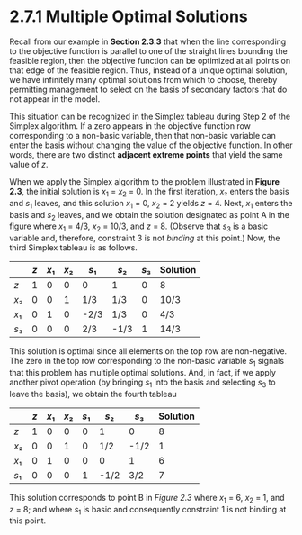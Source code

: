# 2.7.1 Multiple Optimal Solutions

Recall from our example in **Section 2.3.3** that when the line corresponding to the objective function is parallel to one of the straight lines bounding the feasible region, then the objective function can be optimized at all points on that edge of the feasible region. Thus, instead of a unique optimal solution, we have infinitely many optimal solutions from which to choose, thereby permitting management to select on the basis of secondary factors that do not appear in the model.

This situation can be recognized in the Simplex tableau during Step 2 of the Simplex algorithm. If a zero appears in the objective function row corresponding to a non-basic variable, then that non-basic variable can enter the basis without changing the value of the objective function. In other words, there are two distinct **adjacent extreme points** that yield the same value of $z$.

When we apply the Simplex algorithm to the problem illustrated in **Figure 2.3**, the initial solution is $x_1$ = $x_2$ = 0. In the first iteration, $x₂$ enters the basis and $s_1$ leaves, and this solution $x_1$ = 0, $x_2$ = 2 yields $z$ = 4. Next, $x_1$ enters the basis and $s_2$ leaves, and we obtain the solution designated as point A in the figure where $x_1$ = 4/3, $x_2$ = 10/3, and $z$ = 8. (Observe that $s_3$ is a basic variable and, therefore, constraint 3 is not *binding* at this point.) Now, the third Simplex tableau is as follows.


|     | $z$ | $x₁$  | $x₂$  | $s₁$  | $s₂$  | $s₃$  | Solution |
|-----|---|-----|-----|-----|-----|-----|----------|
| $z$   | 1 | 0   | 0   | 0   | 1   | 0   | 8        |
| $x₂$  | 0 | 0   | 1   | 1/3 | 1/3 | 0   | 10/3     |
| $x₁$  | 0 | 1   | 0   | -2/3| 1/3 | 0   | 4/3      |
| $s₃$  | 0 | 0   | 0   | 2/3 | -1/3| 1   | 14/3     |


This solution is optimal since all elements on the top row are non-negative. The zero in the top row corresponding to the non-basic variable $s_1$ signals that this problem has multiple optimal solutions. And, in fact, if we apply another pivot operation (by bringing $s_1$ into the basis and selecting $s_3$ to leave the basis), we obtain the fourth tableau

|     | $z$ | $x₁$ | $x₂$ | $s₁$ | $s₂$  | $s₃$  | Solution |
|-----|---|----|----|----|-----|-----|----------|
| $z$   | 1 | 0  | 0  | 0  | 1   | 0   | 8        |
| $x₂$  | 0 | 0  | 1  | 0  | 1/2 | -1/2| 1        |
| $x₁$  | 0 | 1  | 0  | 0  | 0   | 1   | 6        |
| $s₁$  | 0 | 0  | 0  | 1  | -1/2| 3/2 | 7        |


This solution corresponds to point B in *Figure 2.3* where $x_1$ = 6, $x_2$ = 1, and $z$ = 8; and where $s_1$ is basic and consequently constraint 1 is not binding at this point.
